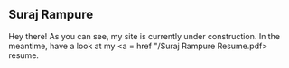 ## Suraj Rampure

Hey there! As you can see, my site is currently under construction. In the meantime, have a look at my <a = href "/Suraj Rampure Resume.pdf> resume</a>.